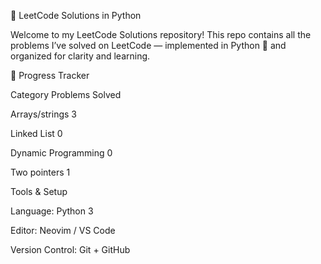 🧠 LeetCode Solutions in Python

Welcome to my LeetCode Solutions repository!
This repo contains all the problems I’ve solved on LeetCode
 — implemented in Python 🐍 and organized for clarity and learning.


🏁 Progress Tracker

Category	Problems Solved

Arrays/strings	3

Linked List	0

Dynamic Programming	0

Two pointers 1


Tools & Setup

Language: Python 3

Editor: Neovim / VS Code

Version Control: Git + GitHub
